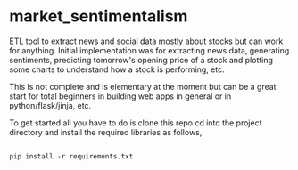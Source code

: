# market_sentimentalism

ETL tool to extract news and social data mostly about stocks but can work for anything. Initial implementation was for extracting news data, generating sentiments, predicting tomorrow's opening price of a stock and plotting some charts to understand how a stock is performing, etc.

This is not complete and is elementary at the moment but can be a great start for total beginners in building web apps in general or in python/flask/jinja, etc.

To get started all you have to do is clone this repo cd into the project directory and install the required libraries as follows,

```shell

pip install -r requirements.txt

```
